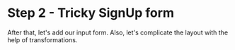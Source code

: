 # Step 2 - Tricky SignUp form

After that, let's add our input form.
Also, let's complicate the layout with the help of transformations.
